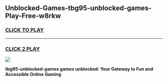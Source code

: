 
## Unblocked-Games-tbg95-unblocked-games-Play-Free-w8rkw
<h3>
<a href="https://premium76.site?title=tbg95-unblocked-games&ref=10A">CLICK TO PLAY</a></h3>
<hr>

<h3>
<a href="https://premium76.site?title=tbg95-unblocked-games&ref=10A">CLICK 2 PLAY</a>
  
</h3>

<a href="https://premium76.site?title=tbg95-unblocked-games&ref=10A"><img src="https://clearcache.store/games.png"></a>


**tbg95-unblocked-games games unblocked: Your Gateway to Fun and Accessible Online Gaming**
